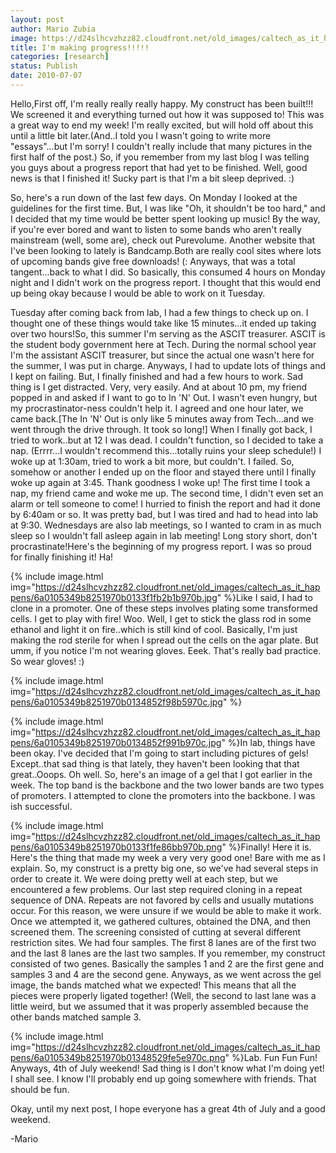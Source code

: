 ```yaml
---
layout: post
author: Mario Zubia
image: https://d24slhcvzhzz82.cloudfront.net/old_images/caltech_as_it_happens/6a0105349b8251970b0133f206c3cd970b.png
title: I'm making progress!!!!! 
categories: [research]
status: Publish
date: 2010-07-07
---
```



Hello,First off, I'm really really really happy. My construct has been built!!! We screened it and everything turned out how it was supposed to! This was a great way to end my week! I'm really excited, but will hold off about this until a little bit later.(And..I told you I wasn't going to write more "essays"...but I'm sorry! I couldn't really include that many pictures in the first half of the post.)
So, if you remember from my last blog I was telling you guys about a progress report that had yet to be finished. Well, good news is that I finished it! Sucky part is that I'm a bit sleep deprived. :)

So, here's a run down of the last few days. On Monday I looked at the guidelines for the first time. But, I was like "Oh, it shouldn't be too hard," and I decided that my time would be better spent looking up music! By the way, if you're ever bored and want to listen to some bands who aren't really mainstream (well, some are), check out Purevolume. Another website that I've been looking to lately is Bandcamp.Both are really cool sites where lots of upcoming bands give free downloads! (: Anyways, that was a total tangent...back to what I did. So basically, this consumed 4 hours on Monday night and I didn't work on the progress report. I thought that this would end up being okay because I would be able to work on it Tuesday.

Tuesday after coming back from lab, I had a few things to check up on. I thought one of these things would take like 15 minutes...it ended up taking over two hours!So, this summer I'm serving as the ASCIT treasurer. ASCIT is the student body government here at Tech. During the normal school year I'm the assistant ASCIT treasurer, but since the actual one wasn't here for the summer, I was put in charge. Anyways, I had to update lots of things and I kept on failing. But, I finally finished and had a few hours to work. Sad thing is I get distracted. Very, very easily. And at about 10 pm, my friend popped in and asked if I want to go to In 'N' Out. I wasn't even hungry, but my procrastinator-ness couldn't help it. I agreed and one hour later, we came back.[The In 'N' Out is only like 5 minutes away from Tech...and we went through the drive through. It took so long!] When I finally got back, I tried to work..but at 12 I was dead. I couldn't function, so I decided to take a nap. (Errrr...I wouldn't recommend this...totally ruins your sleep schedule!) I woke up at 1:30am, tried to work a bit more, but couldn't. I failed. So, somehow or another I ended up on the floor and stayed there until I finally woke up again at 3:45. Thank goodness I woke up! The first time I took a nap, my friend came and woke me up. The second time, I didn't even set an alarm or tell someone to come! I hurried to finish the report and had it done by 6:40am or so. It was pretty bad, but I was tired and had to head into lab at 9:30. Wednesdays are also lab meetings, so I wanted to cram in as much sleep so I wouldn't fall asleep again in lab meeting! Long story short, don't procrastinate!Here's the beginning of my progress report. I was so proud for finally finishing it! Ha!

{% include image.html img="https://d24slhcvzhzz82.cloudfront.net/old_images/caltech_as_it_happens/6a0105349b8251970b0133f1fb2b1b970b.jpg" %}Like I said, I had to clone in a promoter. One of these steps involves plating some transformed cells. I get to play with fire! Woo. Well, I get to stick the glass rod in some ethanol and light it on fire..which is still kind of cool. Basically, I'm just making the rod sterile for when I spread out the cells on the agar plate. But umm, if you notice I'm not wearing gloves. Eeek. That's really bad practice. So wear gloves! :)


{% include image.html img="https://d24slhcvzhzz82.cloudfront.net/old_images/caltech_as_it_happens/6a0105349b8251970b0134852f98b5970c.jpg" %}

{% include image.html img="https://d24slhcvzhzz82.cloudfront.net/old_images/caltech_as_it_happens/6a0105349b8251970b0134852f991b970c.jpg" %}In lab, things have been okay. I've decided that I'm going to start including pictures of gels! Except..that sad thing is that lately, they haven't been looking that that great..Ooops. Oh well. So, here's an image of a gel that I got earlier in the week. The top band is the backbone and the two lower bands are two types of promoters. I attempted to clone the promoters into the backbone. I was ish successful.


{% include image.html img="https://d24slhcvzhzz82.cloudfront.net/old_images/caltech_as_it_happens/6a0105349b8251970b0133f1fe86bb970b.png" %}Finally! Here it is. Here's the thing that made my week a very very good one! Bare with me as I explain. So, my construct is a pretty big one, so we've had several steps in order to create it. We were doing pretty well at each step, but we encountered a few problems. Our last step required cloning in a repeat sequence of DNA. Repeats are not favored by cells and usually mutations occur. For this reason, we were unsure if we would be able to make it work. Once we attempted it, we gathered cultures, obtained the DNA, and then screened them. The screening consisted of cutting at several different restriction sites. We had four samples. The first 8 lanes are of the first two and the last 8 lanes are the last two samples. If you remember, my construct consisted of two genes. Basically the samples 1 and 2 are the first gene and samples 3 and 4 are the second gene. Anyways, as we went across the gel image, the bands matched what we expected! This means that all the pieces were properly ligated together! (Well, the second to last lane was a little weird, but we assumed that it was properly assembled because the other bands matched sample 3.


{% include image.html img="https://d24slhcvzhzz82.cloudfront.net/old_images/caltech_as_it_happens/6a0105349b8251970b01348529fe5e970c.png" %}Lab. Fun Fun Fun! Anyways, 4th of July weekend! Sad thing is I don't know what I'm doing yet! I shall see. I know I'll probably end up going somewhere with friends. That should be fun.

Okay, until my next post, I hope everyone has a great 4th of July and a good weekend.

-Mario 

